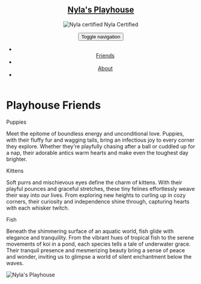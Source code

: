 <!DOCTYPE html>
<html lang="en">
<head>
  <meta charset="UTF-8">
  <meta name="viewport" content="width=device-width, initial-scale=1.0">
  <meta http-equiv="X-UA-Compatible" content="IE=edge">
  <title>Module 3 Layout</title>
  <link rel="stylesheet" href="css/bootstrap.min.css">
  <link rel="stylesheet" href="css/style.css">
  <link href='https://fonts.googleapis.com/css?family=Oxygen:400,300,700' rel='stylesheet' type='text/css'>
  <link href="https://fonts.googleapis.com/css2?family=Playwrite+DE+VA:wght@100..400&display=swap" rel='stylesheet' type='text/css'>
</head>
<body>
  <header>
    <nav id="header-nav" class="navbar navbar-default">
      <div class="container">
        <div class="navbar-header">
          <a href="index.html" class="pull-left visible-md visible-lg">
            <div id="logo-img" alt="Logo image"></div>
          </a>
          <div class="navbar-brand">
            <a href="index.html"><h1>Nyla's Playhouse</h1></a>
            <p>
              <img src="Pictures/Nyla.jpg" alt="Nyla certified">
              <span>Nyla Certified</span>
            </p>
          </div>
          <button type="button" class="navbar-toggle collapsed" data-toggle="collapse" data-target="#navbar" aria-expanded="false">
            <span class="sr-only">Toggle navigation</span>
            <span class="icon-bar"></span>
            <span class="icon-bar"></span>
            <span class="icon-bar"></span>
          </button>
        </div>
        <div class="collapse navbar-collapse" id="collapsable-nav">
          <ul id="nav-list" class="nav navbar-nav navbar-right">
            <li>
              <a href="#Playhouse Friends">
              <span class="glyphicon glyphicon-heart"></span><br class="hidden-xs"> Friends</a>
            </li>
            <li>
              <a href="#Play House Rules">
                <span class="glyphicon glyphicon-home"></span><br class="hidden-xs"> About</a>
            </li>
            <li>
              <a href="#Nyla's Memories">
                <span class="glyphicon glyphicon-ice-lolly-tasted"></span><br class="hidden-xs"></a>
            </li>
          </ul>
        </div>
      </div>
    </nav>
  </header>
  <div class="container">
    <h1 class="text-center">Playhouse Friends</h1>
    <div class="row">
      <div class="col-lg-4 col-md-6 col-xs-12">
        <div class="section" id="puppies">
          <div class="section-title">Puppies</div>
          <p>Meet the epitome of boundless energy and unconditional love. Puppies, with their fluffy fur and wagging tails, bring an infectious joy to every corner they explore. Whether they're playfully chasing after a ball or cuddled up for a nap, their adorable antics warm hearts and make even the toughest day brighter.</p>
        </div>
      </div>
      <div class="col-lg-4 col-md-6 col-xs-12">
        <div class="section" id="kittens">
          <div class="section-title">Kittens</div>
          <p>Soft purrs and mischievous eyes define the charm of kittens. With their playful pounces and graceful stretches, these tiny felines effortlessly weave their way into our lives. From exploring new heights to curling up in cozy corners, their curiosity and independence shine through, capturing hearts with each whisker twitch.</p>
        </div>
      </div>
      <div class="col-lg-4 col-md-12 col-xs-12">
        <div class="section" id="fish">
          <div class="section-title">Fish</div>
          <p>Beneath the shimmering surface of an aquatic world, fish glide with elegance and tranquility. From the vibrant hues of tropical fish to the serene movements of koi in a pond, each species tells a tale of underwater grace. Their tranquil presence and mesmerizing beauty bring a sense of peace and wonder, inviting us to glimpse a world of silent enchantment below the waves.</p>
        </div>
      </div>
    </div>
  </div>
  <div id="main-content" class="container">
    <div class="jumbotron">
      <img src="" alt="Nyla's Playhouse" class="img-responsive visible-xs">
    </div>
  </div>
  <!-- jQuery (Bootstrap JS plugins depend on it) -->
  <script src="js/jquery-2.1.4.min.js"></script>
  <script src="js/bootstrap.min.js"></script>
</body>
</html>



  <script src="https://ajax.googleapis.com/ajax/libs/jquery/1.12.4/jquery.min.js"></script>
  <script src="https://maxcdn.bootstrapcdn.com/bootstrap/3.3.7/js/bootstrap.min.js"></script>
  <script src="js/script.js"></script>
</body>
</html>
